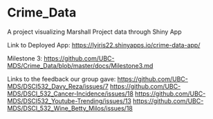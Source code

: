 # Crime_Data
A project visualizing Marshall Project data through Shiny App

Link to Deployed App: https://lyiris22.shinyapps.io/crime-data-app/

Milestone 3: https://github.com/UBC-MDS/Crime_Data/blob/master/docs/Milestone3.md

Links to the feedback our group gave:
https://github.com/UBC-MDS/DSCI532_Davy_Reza/issues/7
https://github.com/UBC-MDS/DSCI_532_Cancer-Incidence/issues/18
https://github.com/UBC-MDS/DSCI532_Youtube-Trending/issues/13
https://github.com/UBC-MDS/DSCI_532_Wine_Betty_Milos/issues/18